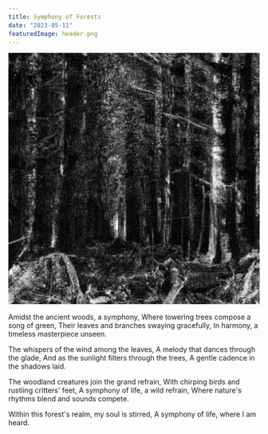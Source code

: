 ```yaml
---
title: Symphony of Forests 
date: "2023-05-11"
featuredImage: header.png
---
```



![Nature Image](header.png)

Amidst the ancient woods, a symphony,
Where towering trees compose a song of green,
Their leaves and branches swaying gracefully,
In harmony, a timeless masterpiece unseen.

The whispers of the wind among the leaves,
A melody that dances through the glade,
And as the sunlight filters through the trees,
A gentle cadence in the shadows laid.

The woodland creatures join the grand refrain,
With chirping birds and rustling critters' feet,
A symphony of life, a wild refrain,
Where nature's rhythms blend and sounds compete.

Within this forest's realm, my soul is stirred,
A symphony of life, where I am heard.